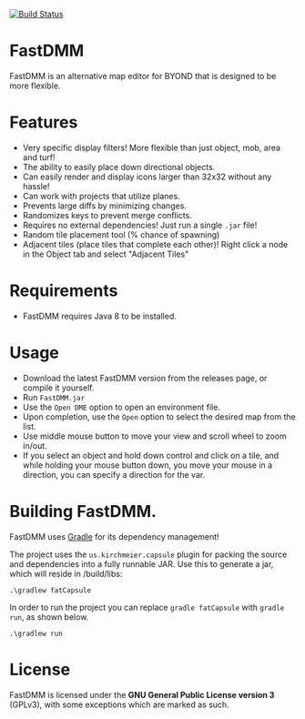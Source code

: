 [![Build Status](https://travis-ci.org/monster860/FastDMM.png)](https://travis-ci.org/monster860/FastDMM)

# FastDMM

FastDMM is an alternative map editor for BYOND that is designed to be more flexible.

# Features

- Very specific display filters! More flexible than just object, mob, area and turf!
- The ability to easily place down directional objects.
- Can easily render and display icons larger than 32x32 without any hassle!
- Can work with projects that utilize planes.
- Prevents large diffs by minimizing changes.
- Randomizes keys to prevent merge conflicts.
- Requires no external dependencies! Just run a single `.jar` file!
- Random tile placement tool (% chance of spawning)
- Adjacent tiles (place tiles that complete each other)! Right click a node in the Object tab and select "Adjacent Tiles"

# Requirements

- FastDMM requires Java 8 to be installed.

# Usage

- Download the latest FastDMM version from the releases page, or compile it yourself.
- Run `FastDMM.jar`
- Use the `Open DME` option to open an environment file.
- Upon completion, use the `Open` option to select the desired map from the list.
- Use middle mouse button to move your view and scroll wheel to zoom in/out.
- If you select an object and hold down control and click on a tile, and while holding your mouse button down, you move your mouse in a direction, you can specify a direction for the var.

# Building FastDMM.

FastDMM uses [Gradle](https://docs.gradle.org/current/userguide/userguide.html) for its dependency management!

The project uses the `us.kirchmeier.capsule` plugin for packing the source and dependencies into a fully runnable JAR. Use this to generate a jar, which will reside in /build/libs:

```
.\gradlew fatCapsule
```

In order to run the project you can replace `gradle fatCapsule` with `gradle run`, as shown below.

```
.\gradlew run
```

# License

FastDMM is licensed under the **GNU General Public License version 3** (GPLv3), with some exceptions which are marked as such.
